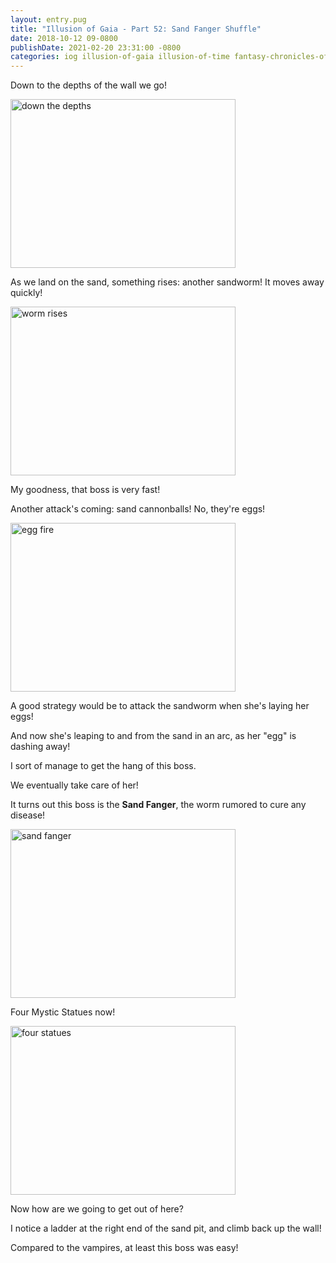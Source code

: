 ```yaml
---
layout: entry.pug
title: "Illusion of Gaia - Part 52: Sand Fanger Shuffle"
date: 2018-10-12 09-0800
publishDate: 2021-02-20 23:31:00 -0800
categories: iog illusion-of-gaia illusion-of-time fantasy-chronicles-of-gaia gaia-gensoki quintet-enix playthroughs
---
```


Down to the depths of the wall we go!

<img src="https://i.imgur.com/9HLJl2x.png" alt="down the depths" width="360" height="270" id="liveblog" />

As we land on the sand, something rises: another sandworm! It moves away quickly!


<img src="https://i.imgur.com/LkGkAYC.png" alt="worm rises" width="360" height="270" id="liveblog" />

My goodness, that boss is very fast!

Another attack's coming: sand cannonballs! No, they're eggs!

<img src="https://i.imgur.com/3szP03p.png" alt="egg fire" width="360" height="270" id="liveblog" />

A good strategy would be to attack the sandworm when she's laying her eggs!

And now she's leaping to and from the sand in an arc, as her "egg" is dashing away!

I sort of manage to get the hang of this boss.

We eventually take care of her!

It turns out this boss is the **Sand Fanger**, the worm rumored to cure any disease!

<img src="https://i.imgur.com/MjqG86y.png" alt="sand fanger" width="360" height="270" id="liveblog" />

Four Mystic Statues now!

<img src="https://i.imgur.com/hEMXMfN.png" alt="four statues" width="360" height="270" id="liveblog" />

Now how are we going to get out of here?

I notice a ladder at the right end of the sand pit, and climb back up the wall!

Compared to the vampires, at least this boss was easy!